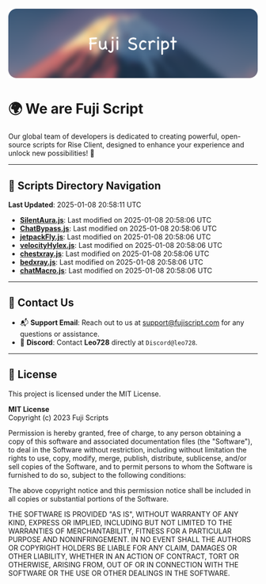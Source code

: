 ![Banner](.github/b.webp)

# 🌍 **We are Fuji Script**

Our global team of developers is dedicated to creating powerful, open-source scripts for Rise Client, designed to enhance your experience and unlock new possibilities! 🌟

---
<!-- SCRIPTS_NAVIGATION_START -->
## 📂 **Scripts Directory Navigation**

**Last Updated**: 2025-01-08 20:58:11 UTC

- **[SilentAura.js](scripts/SilentAura.js)**: Last modified on 2025-01-08 20:58:06 UTC
- **[ChatBypass.js](scripts/ChatBypass.js)**: Last modified on 2025-01-08 20:58:06 UTC
- **[jetpackFly.js](scripts/jetpackFly.js)**: Last modified on 2025-01-08 20:58:06 UTC
- **[velocityHylex.js](scripts/velocityHylex.js)**: Last modified on 2025-01-08 20:58:06 UTC
- **[chestxray.js](scripts/chestxray.js)**: Last modified on 2025-01-08 20:58:06 UTC
- **[bedxray.js](scripts/bedxray.js)**: Last modified on 2025-01-08 20:58:06 UTC
- **[chatMacro.js](scripts/chatMacro.js)**: Last modified on 2025-01-08 20:58:06 UTC

<!-- SCRIPTS_NAVIGATION_END -->

---

## 💬 **Contact Us**  
- 📬 **Support Email**: Reach out to us at [support@fujiscript.com](mailto:support@fujiscript.com) for any questions or assistance.  
- 💬 **Discord**: Contact **Leo728** directly at `Discord@leo728`.

---

## 📜 **License**

This project is licensed under the MIT License.  

**MIT License**  
Copyright (c) 2023 Fuji Scripts  

Permission is hereby granted, free of charge, to any person obtaining a copy of this software and associated documentation files (the "Software"), to deal in the Software without restriction, including without limitation the rights to use, copy, modify, merge, publish, distribute, sublicense, and/or sell copies of the Software, and to permit persons to whom the Software is furnished to do so, subject to the following conditions:  

The above copyright notice and this permission notice shall be included in all copies or substantial portions of the Software.  

THE SOFTWARE IS PROVIDED "AS IS", WITHOUT WARRANTY OF ANY KIND, EXPRESS OR IMPLIED, INCLUDING BUT NOT LIMITED TO THE WARRANTIES OF MERCHANTABILITY, FITNESS FOR A PARTICULAR PURPOSE AND NONINFRINGEMENT. IN NO EVENT SHALL THE AUTHORS OR COPYRIGHT HOLDERS BE LIABLE FOR ANY CLAIM, DAMAGES OR OTHER LIABILITY, WHETHER IN AN ACTION OF CONTRACT, TORT OR OTHERWISE, ARISING FROM, OUT OF OR IN CONNECTION WITH THE SOFTWARE OR THE USE OR OTHER DEALINGS IN THE SOFTWARE.  
